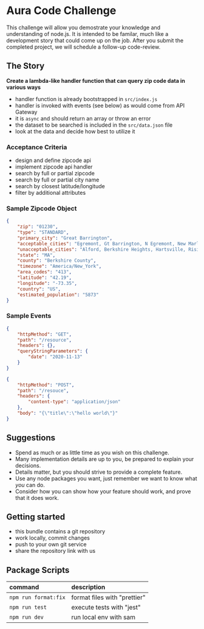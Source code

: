# Aura Code Challenge

This challenge will allow you demostrate your knowledge and understanding of node.js.
It is intended to be familar, much like a development story that could come up on the job.
After you submit the completed project, we will schedule a follow-up code-review.

## The Story

**Create a lambda-like handler function that can query zip code data in various ways**

-   handler function is already bootstrapped in `src/index.js`
-   handler is invoked with events (see below) as would come from API Gateway
-   it is `async` and should return an array or throw an error
-   the dataset to be searched is included in the `src/data.json` file
-   look at the data and decide how best to utilize it

### Acceptance Criteria

-   design and define zipcode api
-   implement zipcode api handler
-   search by full or partial zipcode
-   search by full or partial city name
-   search by closest latitude/longitude
-   filter by additional attributes

### Sample Zipcode Object

```json
{
    "zip": "01230",
    "type": "STANDARD",
    "primary_city": "Great Barrington",
    "acceptable_cities": "Egremont, Gt Barrington, N Egremont, New Marlboro, New Marlborou, New Marlborough, North Egremont, Simons Rock",
    "unacceptable_cities": "Alford, Berkshire Heights, Hartsville, Risingdale, Van Deusenville",
    "state": "MA",
    "county": "Berkshire County",
    "timezone": "America/New_York",
    "area_codes": "413",
    "latitude": "42.19",
    "longitude": "-73.35",
    "country": "US",
    "estimated_population": "5873"
}
```

### Sample Events

```json
{
    "httpMethod": "GET",
    "path": "/resource",
    "headers": {},
    "queryStringParameters": {
        "date": "2020-11-13"
    }
}
```

```json
{
    "httpMethod": "POST",
    "path": "/resouce",
    "headers": {
        "content-type": "application/json"
    },
    "body": "{\"title\":\"hello world\"}"
}
```

## Suggestions

-   Spend as much or as little time as you wish on this challenge.
-   Many implementation details are up to you, be prepared to explain your decisions.
-   Details matter, but you should strive to provide a complete feature.
-   Use any node packages you want, just remember we want to know what _you_ can do.
-   Consider how you can show how your feature should work, and prove that it does work.

## Getting started

-   this bundle contains a git repository
-   work locally, commit changes
-   push to your own git service
-   share the repository link with us

## Package Scripts

| command              | description                  |
| :------------------- | :--------------------------- |
| `npm run format:fix` | format files with "prettier" |
| `npm run test`       | execute tests with "jest"    |
| `npm run dev`        | run local env with sam       |
